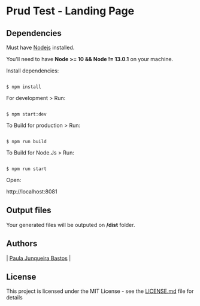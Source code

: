 # Prud Test - Landing Page



## Dependencies



Must have [Nodejs](https://nodejs.org/en/) installed.



You'll need to have **Node >= 10 && Node != 13.0.1** on your machine.


Install dependencies:



```

$ npm install

```





For development >  Run:



```

$ npm start:dev

```

To Build for production > Run:



```

$ npm run build

```

To Build for Node.Js > Run:



```

$ npm run start

```

Open:



http://localhost:8081




## Output files

Your generated files will be outputed on **/dist** folder.





## Authors





| [Paula Junqueira Bastos](https://bitbucket.org/paulajbastos/) |





## License





This project is licensed under the MIT License - see the [LICENSE.md](LICENSE.md) file for details
